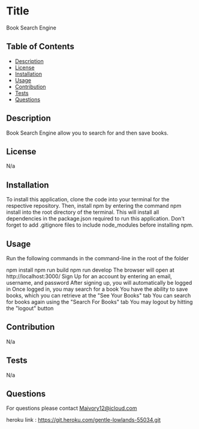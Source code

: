 # Title
Book Search Engine

## Table of Contents
- [Description](#description)
- [License](#license)
- [Installation](#installation)
- [Usage](#usage)
- [Contribution](#contribution)
- [Tests](#tests)
- [Questions](#questions)

## Description 
Book Search Engine allow you to search for and then save books.

## License
N/a

## Installation
To install this application, clone the code into your terminal for the respective repository. Then, install npm by entering the command npm install into the root directory of the terminal. This will install all dependencies in the package.json required to run this application. Don't forget to add .gitignore files to include node_modules before installing npm.

## Usage
Run the following commands in the command-line in the root of the folder

npm install
npm run build
npm run develop
The browser will open at http://localhost:3000/
Sign Up for an account by entering an email, username, and password
After signing up, you will automatically be logged in
Once logged in, you may search for a book
You have the ability to save books, which you can retrieve at the "See Your Books" tab
You can search for books again using the "Search For Books" tab
You may logout by hitting the "logout" button

## Contribution
N/a

## Tests
N/a

## Questions
For questions please contact Maivory12@icloud.com

heroku link : https://git.heroku.com/gentle-lowlands-55034.git

